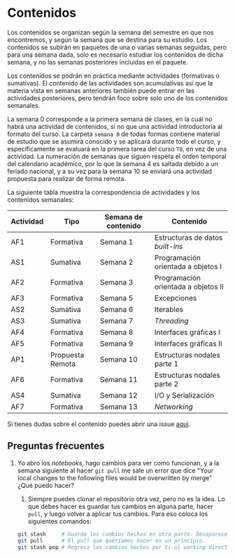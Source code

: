 # Contenidos

Los contenidos se organizan según la semana del semestre en que nos encontremos, y según la semana que se destina para su estudio. Los contenidos se subirán en paquetes de una o varias semanas seguidas, pero para una semana dada, solo es necesario estudiar los contenidos de dicha semana, y no las semanas posteriores incluidas en el paquete.

Los contenidos se podrán en práctica mediante actividades (formativas o sumativas). El contenido de las actividades son acumulativas así que la materia vista en semanas anteriores también puede entrar en las actividades posteriores, pero tendrán foco sobre solo uno de los contenidos semanales.

La semana 0 corresponde a la primera semana de clases, en la cuál no habrá una actividad de contenidos,
si no que una actividad introductoria al formato del curso.
La carpeta `semana 0` de todas formas contiene material de estudio que se asumirá conocido y se aplicará durante todo el curso,
y específicamente se evaluará en la primera tarea del curso `T0`, en vez de una actividad.
La numeración de semanas que siguen respeta el orden temporal del calendario académico,
por lo que la semana 4 es saltada debido a un feriado nacional,
y a su vez para la semana 10 se enviará una actividad propuesta para realizar de forma remota.

La siguiente tabla muestra la correspondencia de actividades y los contenidos semanales:

|Actividad|Tipo|Semana de contenido|Contenido|
|-|-|-|-|
|AF1|Formativa|Semana 1|Estructuras de datos _built-ins_|
|AS1|Sumativa|Semana 2|Programación orientada a objetos I |
|AF2|Formativa|Semana 3|Programación orientada a objetos II |
|AF3|Formativa|Semana 5|Excepciones|
|AS2|Sumativa|Semana 6|Iterables|
|AS3|Sumativa|Semana 7|_Threading_|
|AF4|Formativa|Semana 8|Interfaces gráficas I|
|AF5|Formativa|Semana 9|Interfaces gráficas II|
|AP1|Propuesta Remota|Semana 10|Estructuras nodales parte 1|
|AF6|Formativa|Semana 11|Estructuras nodales parte 2|
|AS4|Sumativa|Semana 12|I/O y Serialización|
|AF7|Formativa|Semana 13|_Networking_|


Si tienes dudas sobre el contenido puedes abrir una issue [aquí](https://github.com/IIC2233/Syllabus/issues).

## Preguntas frecuentes

1. Yo abro los _notebooks_, hago cambios para ver como funcionan, y a la semana siguiente al hacer `git pull` me sale un error que dice "Your local changes to the following files would be overwritten by merge" ¿Qué puedo hacer?
    1. Siempre puedes clonar el repositorio otra vez, pero no es la idea. Lo que debes hacer es guardar tus cambios en alguna parte, hacer `pull`, y luego volver a aplicar tus cambios. Para eso coloca los siguientes comandos:
    
      ```bash
      git stash     # Guarda los cambios hechos en otra parte. Desaparecen del working directory.
      git pull      # El pull que queríamos hacer en un principio.
      git stash pop # Regresa los cambios hechos por ti al working directory.
      ```
